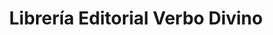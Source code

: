 ---
title: "Librería Editorial Verbo Divino"
url: /cochabamba/libreria-editorial-verbo-divino/
shop: libros
---
